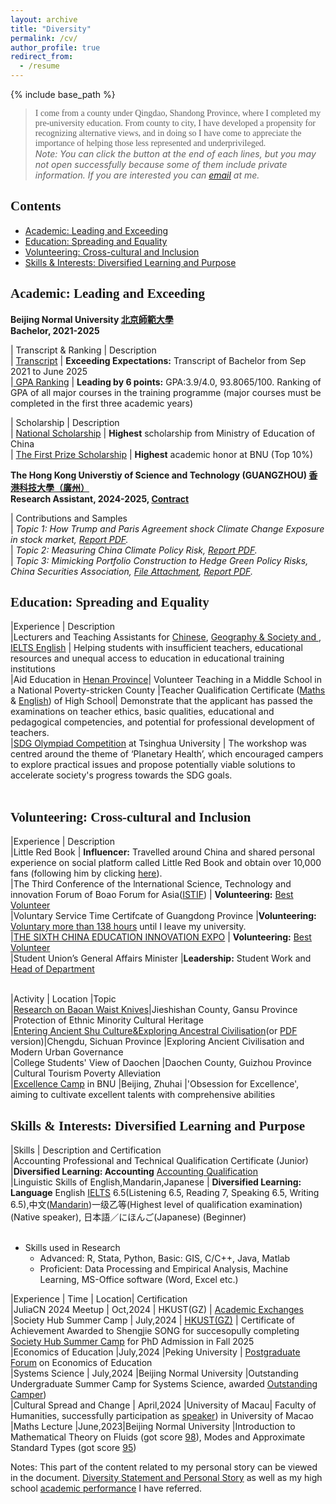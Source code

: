 ```yaml
---
layout: archive
title: "Diversity"
permalink: /cv/
author_profile: true
redirect_from:
  - /resume
---
```


{% include base_path %}

> <font face="Trebuchet MS">I come from a county under Qingdao, Shandong Province, where I completed my pre-university education. From county to city, I have developed a propensity for recognizing alternative views, and in doing so I have come to appreciate the importance of helping those less represented and underprivileged. </font> <br>
> *Note: You can click the button at the end of each lines, but you may not open successfully because some of them include private information. If you are interested you can [email](mailto:sjs@mail.bnu.edu.cn) at me.*

## <font face="ABeeZee">Contents</font>
* [Academic: Leading and Exceeding](#section1)
* [Education: Spreading and Equality](#section2)
* [Volunteering: Cross-cultural and Inclusion](#section3)
* [Skills & Interests: Diversified Learning and Purpose](#section4)

<a id="section1"></a>
## <font face="Comic Sans MS">Academic: Leading and Exceeding</font>

**Beijing Normal University [北京師範大學](https://www.bnu.edu.cn/)  <br>**
**Bachelor, 2021-2025**

| Transcript & Ranking | Description   <br>
| [Transcript](https://mailbnueducn-my.sharepoint.com/:b:/g/personal/sjs_mail_bnu_edu_cn/ETGp9byAMUtJnh-J46GhGPcB0GRVO62r6N_F7GbTrWicgA?e=NlyKWq)  | **Exceeding Expectations:** Transcript of Bachelor from Sep 2021 to  June 2025  <br>
|[ GPA Ranking](https://mailbnueducn-my.sharepoint.com/:b:/g/personal/sjs_mail_bnu_edu_cn/EW07T-Hf3rRKgYSebS_1n8kBA1NBcPGeRu0QxFrwoqAd8Q?e=C3R9qx) | **Leading by 6 points:** GPA:3.9/4.0, 93.8065/100. Ranking of GPA of all major courses in the training programme (major courses must be completed in the first three academic years)

| Scholarship                  | Description             <br>
| [National Scholarship](https://mailbnueducn-my.sharepoint.com/:b:/g/personal/sjs_mail_bnu_edu_cn/EckLbKJtaW1AqhNQKcXKiAsBvpx-pyqEfV0kGz6Yuytf4g?e=9qUoog)          | **Highest** scholarship from Ministry of Education of China        <br>
| [The First Prize Scholarship](https://mailbnueducn-my.sharepoint.com/:b:/g/personal/sjs_mail_bnu_edu_cn/EVwLImBjD1hIoCEHZ83UsssBB-pszOmocLK2PmIa_HLrvw?e=T4YobQ)    | **Highest** academic honor at BNU (Top 10%)    

**The Hong Kong Universtiy of Science and Technology (GUANGZHOU) [香港科技大學（廣州）](https://ugadmissions.hkust-gz.edu.cn/en/)  <br>**
**Research Assistant, 2024-2025, [Contract](https://mailbnueducn-my.sharepoint.com/:b:/g/personal/sjs_mail_bnu_edu_cn/EbH7RyL2AB1Npez2MToYU0IBRB0PPbDvJoZKtXb3souTjw?e=cJnuBW)**

| Contributions and Samples   
| *Topic 1: How Trump and Paris Agreement shock Climate Change Exposure in stock market, [Report PDF](https://mailbnueducn-my.sharepoint.com/:b:/g/personal/sjs_mail_bnu_edu_cn/ESVv-E_tvshDrpWlcLc6r_gBR4WfN-UsGkRUldqoB3nrBQ?e=5n87ep).* <br> 
| *Topic 2: Measuring China Climate Policy Risk, [Report PDF](https://mailbnueducn-my.sharepoint.com/:b:/g/personal/sjs_mail_bnu_edu_cn/EWCN-qKj4G5ElwYdZYEA_hcB4cVZ4fzGjvYc3M-1vG2Czw?e=K4DVyO).* <br>
| *Topic 3: Mimicking Portfolio Construction to Hedge Green Policy Risks, China Securities Association, [File Attachment](https://mailbnueducn-my.sharepoint.com/:f:/g/personal/sjs_mail_bnu_edu_cn/ErLLs83RNS9EgkQdp4HrzWIBVlo1xcD05i5GzfE4n0wA0w?e=fMc9nP), [Report PDF]({{site.url}}/file/hkustgz_Green_Industrial_Policy.pdf).*


<a id="section2"></a>
## <font face="Comic Sans MS">Education: Spreading and Equality</font>

|Experience | Description  <br>
|Lecturers and Teaching Assistants for [Chinese](https://mailbnueducn-my.sharepoint.com/:b:/g/personal/sjs_mail_bnu_edu_cn/EUrrSPj-ZL9CkN2ds_Q_O8cBbBdhyHGchxdsFV7vSSG-rQ?e=tqhznB), [Geography & Society and ](https://mailbnueducn-my.sharepoint.com/:b:/g/personal/sjs_mail_bnu_edu_cn/EeLG9Jtsb_JLjnBCEIajUkkBi2-gKGwP2EHaOlDBrnfmBQ?e=WF0qQD), [IELTS English](https://mailbnueducn-my.sharepoint.com/:b:/g/personal/sjs_mail_bnu_edu_cn/EbbarmeTCzFGmXJreMgzMAsBPgzfIooOen7tUg8Aax52QA?e=c9pA4l) | Helping students with insufficient teachers, educational resources and unequal access to education in educational training institutions <br>
|Aid Education in [Henan Province](https://mailbnueducn-my.sharepoint.com/:b:/g/personal/sjs_mail_bnu_edu_cn/Ef8wK8BYUu1MqBzQDk2z6xoBWB_LEcopZTMndpTCtXeqzw?e=fUhE5v)| Volunteer Teaching in a Middle School in a National Poverty-stricken County
|Teacher Qualification Certificate ([Maths](https://mailbnueducn-my.sharepoint.com/:b:/g/personal/sjs_mail_bnu_edu_cn/ETq9T5irmYhAoT_j4WJfT4cBQCmC39GN7GPZr3zvyIApBA?e=KC1ybX) & [English](https://mailbnueducn-my.sharepoint.com/:b:/g/personal/sjs_mail_bnu_edu_cn/EeI5W2kjeFRDkTf9VqkdCxwBnKcpvdrUFNTkA35uEPUMPA?e=JoTNVF)) of High School| Demonstrate that the applicant has passed the examinations on teacher ethics, basic qualities, educational and pedagogical competencies, and potential for professional development of teachers.  <br>
|[SDG Olympiad Competition](https://mailbnueducn-my.sharepoint.com/:b:/g/personal/sjs_mail_bnu_edu_cn/ESffpL5B8ZxPtPmyqECPK88BZgzbhJgPDfms2cRgewUqHw?e=QcTBDU) at Tsinghua University | The workshop was centred around the theme of ‘Planetary Health’, which encouraged campers to explore practical issues and propose potentially viable solutions to accelerate society's progress towards the SDG goals. <br> <br>



<a id="section3"></a>
## <font face="Comic Sans MS">Volunteering: Cross-cultural and Inclusion</font>

|Experience | Description <br>
|Little Red Book | **Influencer:** Travelled around China and shared personal experience on social platform called Little Red Book and obtain over 10,000 fans (following him by clicking [here](https://www.xiaohongshu.com/user/profile/619e2dd9000000001000afa2?xhsshare=CopyLink&appuid=619e2dd9000000001000afa2&apptime=1718706118&share_id=94e7a172ea274f2d8a05a0a083ca32af)).   <br>
|The Third Conference of the lnternational Science, Technology and innovation Forum of Boao Forum for Asia([ISTIF](https://www.boaoforum.org/themed/istif/2023/index_1.html)) | **Volunteering:** [Best Volunteer](https://mailbnueducn-my.sharepoint.com/:b:/g/personal/sjs_mail_bnu_edu_cn/EXnBczhu7xNAo_bH20TqWWQBCJLQooNjAlGGTbLKFjmY3Q?e=0gXRdI) <br>
|Voluntary Service Time Certifcate of Guangdong Province |**Volunteering:** [Voluntary more than 138 hours](https://mailbnueducn-my.sharepoint.com/:b:/g/personal/sjs_mail_bnu_edu_cn/EUQYC6qPfepEmjh-I_6K5XMB6ykeqOweV-xrfTD5qMoMjg?e=wWIqiu)  until I leave my university. <br>
|[THE SIXTH CHINA EDUCATION INNOVATION EXPO](https://news.bnu.edu.cn/zx/ttgz/2091c3219be24fb8b3ad5fdab16d93ce.htm) | **Volunteering:** [Best Volunteer](https://mailbnueducn-my.sharepoint.com/:b:/g/personal/sjs_mail_bnu_edu_cn/EQM8fklh8sFPg1xnm1OXWn0Bj_wZ5hh6M08OlfNMdPjiBA?e=SHgOtb) <br>
|Student Union’s General Affairs Minister |**Leadership:** Student Work and [Head of Department](https://mailbnueducn-my.sharepoint.com/:b:/g/personal/sjs_mail_bnu_edu_cn/Eb-9A7dfd0VMpkXOSdfG2rQBY81re4on186FqRfp5hfw7w?e=ADNPja) <br> <br>

|Activity | Location |Topic <br>
|[Research on Baoan Waist Knives](https://mailbnueducn-my.sharepoint.com/:b:/g/personal/sjs_mail_bnu_edu_cn/Ed_yYAA6ymhOvja6xkJxMPEBAFo0TyFUVSEmwITyP0j-JA?e=s9QfY9)|Jieshishan County, Gansu Province |Protection of Ethnic Minority Cultural Heritage <br>
|[Entering Ancient Shu Culture&Exploring Ancestral Civilisation](https://mp.weixin.qq.com/s/PefKn-BtHiRaCo-bHN69mQ)(or [PDF](https://mailbnueducn-my.sharepoint.com/:b:/g/personal/sjs_mail_bnu_edu_cn/EZylCQUHJSlCr8ACZCRLTWoBVM1Gc0vQDmLGuJJQZvl0Gw?e=zaBaTc) version)|Chengdu, Sichuan Province |Exploring Ancient Civilisation and Modern Urban Governance  <br>
|College Students' View of Daochen |Daochen County, Guizhou Province |Cultural Tourism Poverty Alleviation <br>
|[Excellence Camp](https://mailbnueducn-my.sharepoint.com/:b:/g/personal/sjs_mail_bnu_edu_cn/ERrPcLCcdr9CvqRGT4VasrcBryqirDq6nZA3gRFEJvNcNQ?e=QKj8o9) in BNU |Beijing, Zhuhai |'Obsession for Excellence', aiming to cultivate excellent talents with comprehensive abilities


<a id="section4"></a>
## <font face="Comic Sans MS">Skills & Interests: Diversified Learning and Purpose</font>

|Skills | Description and Certification <br>
|Accounting Professional and Technical Qualification Certificate (Junior) |**Diversified Learning: Accounting** [Accounting Qualification](https://mailbnueducn-my.sharepoint.com/:b:/g/personal/sjs_mail_bnu_edu_cn/EZK9d8ZhV85Ksb9epBqOGpcBnVKPDKY2VznaB1x0Tkbzhw?e=Uawk9U) <br>
|Linguistic Skills of English,Mandarin,Japanese | **Diversified Learning: Language** English [IELTS]({{site.url}}/file/雅思成绩单.pdf) 6.5(Listening 6.5, Reading 7, Speaking 6.5, Writing 6.5),中文([Mandarin](https://mailbnueducn-my.sharepoint.com/:b:/g/personal/sjs_mail_bnu_edu_cn/ESiyLHLuIzhOmvUC3NbL1usBMM08hhHGIXBEnR9J-pTq0A?e=mNhFaW))一级乙等(Highest level of qualification examination) (Native speaker), 日本語／にほんご(Japanese) (Beginner) <br> <br>

* Skills used in Research
  * Advanced: R, Stata, Python, Basic: GIS, C/C++, Java, Matlab
  * Proficient: Data Processing and Empirical Analysis, Machine Learning, MS-Office software (Word, Excel etc.)

|Experience | Time | Location| Certification <br>
|JuliaCN 2024 Meetup | Oct,2024 | HKUST(GZ) | [Academic Exchanges](https://mailbnueducn-my.sharepoint.com/:b:/g/personal/sjs_mail_bnu_edu_cn/EdTNYaiZvLdForoCEdbDmjcBBVbP-7OlcaeRCmc2fDnqrA?e=E02Cmd) <br>
|Society Hub Summer Camp | July,2024 | [HKUST(GZ)](https://mp.weixin.qq.com/s/atLUJUpZpj7wqW6ebPvHBw) | Certificate of Achievement Awarded to Shengjie SONG for succesopully completing [Society Hub Summer Camp](https://mailbnueducn-my.sharepoint.com/:b:/g/personal/sjs_mail_bnu_edu_cn/EWI1CYWbWu9MnmBbdSrLB6ABwWT8RHi3q1Bw0bQJlPLbqg?e=fBjWwQ) for PhD Admission in Fall 2025 <br>
|Economics of Education |July,2024 |Peking University | [Postgraduate Forum](https://mailbnueducn-my.sharepoint.com/:b:/g/personal/sjs_mail_bnu_edu_cn/Eb3ctq2IAVtApCKNYgn4jL8Btpm15f17YN-uLnKnNCO4xg?e=PG7aKc) on Economics of Education <br>
|Systems Science | July,2024 |Beijing Normal University |Outstanding Undergraduate Summer Camp for Systems Science, awarded [Outstanding Camper]({{site.url}}/file/系统科学学院优秀营员.pdf)) <br>
|Cultural Spread and Change | April,2024 |University of Macau| Faculty of Humanities, successfully participation as [speaker](https://mailbnueducn-my.sharepoint.com/:b:/g/personal/sjs_mail_bnu_edu_cn/ET4xJwCSYfxIimMonkrhJNcBj-Pfvwqwgw40GG7GmGu2VQ?e=kFVrih)) in University of Macao <br>
|Maths Lecture |June,2023|Beijing Normal University |Introduction to Mathematical Theory on Fluids (got score [98]({{site.url}}/file/数学系列讲座3.pdf)), Modes and Approximate Standard Types (got score [95]({{site.url}}/file/数学系列讲座1.pdf))

Notes: This part of the content related to my personal story can be viewed in the document.</font> [Diversity Statement and Personal Story](https://mailbnueducn-my.sharepoint.com/:b:/g/personal/sjs_mail_bnu_edu_cn/EYFBpS5SislEkAYPBNlBvhwB-X_fs4_SG1kSUEuea9OuZA?e=8lRARw) as well as my high school [academic performance](https://mailbnueducn-my.sharepoint.com/:b:/g/personal/sjs_mail_bnu_edu_cn/EToxMbbx2CFFgaJBKAlK6Z8BzEBUm1dEzMLpox528pdcRA?e=UcrpLc) I have referred.
